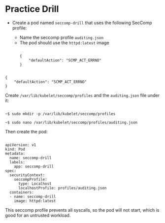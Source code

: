 <!-- CKAD Self-Study Mod 3 -->

# Practice Drill

<ul>
<li>Create a pod named <code>seccomp-drill</code> that uses the following SecComp profile:</li>
  <ul>
  <li>Name the seccomp profile <code>auditing.json</code></li>
  <li>The pod should use the <code>httpd:latest</code> image</li>

<pre class="wp-block-code"><code>
{
    "defaultAction": "SCMP_ACT_ERRNO"
}
</code></pre></ul>
</ul>

<pre class="wp-block-code"><code>
{
    "defaultAction": "SCMP_ACT_ERRNO"
}
</code></pre>

Create <code>/var/lib/kubelet/seccomp/profiles</code> and the <code>auditing.json</code> file under it:

<pre class="wp-block-code"><code>
~$ sudo mkdir -p /var/lib/kubelet/seccomp/profiles

~$ sudo nano /var/lib/kubelet/seccomp/profiles/auditing.json
</code></pre>

Then create the pod:

<pre class="wp-block-code"><code>
apiVersion: v1
kind: Pod
metadata:
  name: seccomp-drill
  labels:
    app: seccomp-drill
spec:
  securityContext:
    seccompProfile:
      type: Localhost
      localhostProfile: profiles/auditing.json
  containers:
  - name: seccomp-drill
    image: httpd:latest
</code></pre>

This seccomp profile prevents all syscalls, so the pod will not start, which is good for an untrusted workload.
